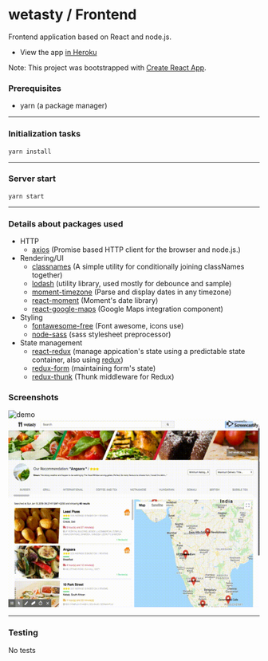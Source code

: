 # wetasty / Frontend

Frontend application based on React and node.js.

- View the app <a href="https://wetasty.herokuapp.com" target="_blank">in Heroku</a>

Note: This project was bootstrapped with [Create React App](https://github.com/facebook/create-react-app).

### Prerequisites
* yarn (a package manager)
---
### Initialization tasks
    yarn install
---
### Server start
    yarn start
---

### Details about packages used
 
- HTTP 
    - [axios](https://www.npmjs.com/package/axios) (Promise based HTTP client for the browser and node.js.)
- Rendering/UI
    - [classnames](https://www.npmjs.com/package/classnames) (A simple utility for conditionally joining classNames together)
    - [lodash](https://www.npmjs.com/package/lodash) (utility library, used mostly for debounce and sample)
    - [moment-timezone](https://www.npmjs.com/package/moment-timezone) (Parse and display dates in any timezone)
    - [react-moment](https://www.npmjs.com/package/react-moment) (Moment's date library)
    - [react-google-maps](https://github.com/tomchentw/react-google-maps) (Google Maps integration component)
- Styling
    - [fontawesome-free](https://www.npmjs.com/package/@fortawesome/fontawesome-free) (Font awesome, icons use)
    - [node-sass](https://www.npmjs.com/package/node-sass) (sass stylesheet preprocessor)
- State management
    - [react-redux](https://github.com/reduxjs/react-redux) (manage appication's state using a predictable state container, also using [redux](https://github.com/reduxjs/redux))
    - [redux-form](https://github.com/erikras/redux-form) (maintaining form's state)
    - [redux-thunk](https://github.com/reduxjs/redux-thunk) (Thunk middleware for Redux)
   
### Screenshots

![demo](demo.gif)
![demo2](demo2.gif)

---
### Testing
No tests
